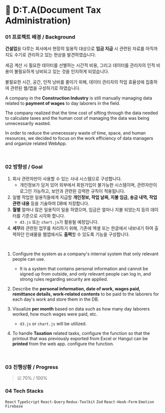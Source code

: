# 🏢 D:T.A(Document Tax Administration)

### 01 프로젝트 배경 / Background

**건설업**을 다루는 회사에서 현장의 일용직 대상으로 **임금 지급** 시 관련된 자료를 아직까지도 수기로 관리하고 있는 현상을 발견하였습니다.

세금 계산 시 필요한 데이터를 선별하는 시간적 비용, 그리고 데이터를 관리자의 인적 비용이 불필요하게 낭비되고 있는 것을 인지하게 되었습니다.

불필요한 시간, 공간, 인적 낭비를 줄이기 위해, 데이터 관리자의 작업 효율성에 집중하여 관련된 웹/앱을 구성하기로 하였습니다.

A company in the **Construction Industry** is still manually managing data related to **payment of wages** to day laborers in the field.

The company realized that the time cost of sifting through the data needed to calculate taxes and the human cost of managing the data was
being unnecessarily wasted.

In order to reduce the unnecessary waste of time, space, and human resources, we decided to focus on the work efficiency of data managers
and organize related WebApp.

<br/>

### 02 방향성 / Goal

1. 회사 관련자만이 사용할 수 있는 사내 시스템으로 구성합니다.
   - 개인정보가 담겨 있어 외부에서 회원가입이 불가능한 시스템이며, 관련자만이 로그인 가능하고, 보안과 관련된 강력한 규칙이 적용됩니다.
2. 일별 작업한 일용직들에게 지급할 **개인정보, 작업 날짜, 지불 임금, 송금 내역, 작업 관련 내용** 등을 기술하여 DB에 저장합니다.
3. **월별** 얼마나 많은 일용직이 일을 하였으며, 임금은 얼마나 지불 되었는지 등의 데이터를 기준으로 시각화 합니다.
   - `d3.js` 또는 `chart.js`가 활용될 예정입니다.
4. **세무**와 관련된 업무를 처리하기 위해, 기존에 엑셀 또는 한글에서 내보내기 하여 출력하던 인쇄물을 웹앱에서도 **출력**할 수 있도록 기능을
   구성합니다.

<br/>

1. Configure the system as a company's internal system that only relevant people can use.

   - It is a system that contains personal information and cannot be signed up from outside, and only relevant people can log in, and strong
     rules regarding security are applied.

2. Describe the **personal information, date of work, wages paid, remittance details, work-related contents** to be paid to the laborers for
   each day's work and store them in the DB.
3. Visualize **per month** based on data such as how many day laborers worked, how much wages were paid, etc.
   - `d3.js` or `chart.js` will be utilized.
4. To handle **Taxation** related tasks, configure the function so that the printout that was previously exported from Excel or Hangul can
   be **printed** from the web app. configure the function.

<br/>

### 03 진행상황 / Progress

> ☑︎ 70% / 100%

### 04 Tech Stacks

`React` `TypeScript` `React-Query` `Redux-Toolkit` `Zod` `React-Hook-Form` `Emotion` `Firebase`
